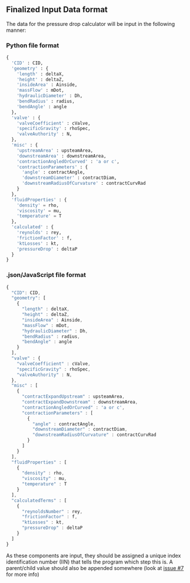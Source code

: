 ## Finalized Input Data format

The data for the pressure drop calculator will be input in the following manner:

### Python file format
```python
{
  'CID' : CID,
  'geometry' : {
    'length' : deltaX,
	'height' : deltaZ,
	'insideArea' : Ainside,
	'massFlow' : mDot,
	'hydraulicDiameter' : Dh,
	'bendRadius' : radius,
	'bendAngle' : angle
  },
  'valve' : {
    'valveCoefficient' : cValve,
	'specificGravity' : rhoSpec,
	'valveAuthority' : N,
  },
  'misc' : {
    'upstreamArea' : upsteamArea,
	'downstreamArea' : downstreamArea,
	'contractionAngledOrCurved' : 'a or c',
	'contractionParameters' : {
	  'angle' : contractAngle,
	  'downstreamDiameter' : contractDiam,
	  'downstreamRadiusOfCurvature' : contractCurvRad
    }
  },
  'fluidProperties' : {
    'density' = rho,
	'viscosity' = mu,
	'temperature' = T
  },
  'calculated' : {
    'reynolds' : rey,
	'frictionFactor' : f,
	'ktLosses' : kt,
	'pressureDrop' : deltaP
  }
}
```

### .json/JavaScript file format
```javascript
{
  "CID": CID,
  "geometry": [
    {
      "length" : deltaX,
      "height" : deltaZ,
	  "insideArea" : Ainside,
	  "massFlow" : mDot,
	  "hydraulicDiameter" : Dh,
      "bendRadius" : radius,
      "bendAngle" : angle
    }
  ],
  "valve" : {
    "valveCoefficient" : cValve,
	"specificGravity" : rhoSpec,
	"valveAuthority" : N,
  },
  "misc" : [
    {
      "contractExpandUpstream" : upsteamArea,
      "contractExpandDownstream" : downstreamArea,
      "contractionAngledOrCurved" : 'a or c',
      "contractionParameters" : [
        {
          "angle" : contractAngle,
          "downstreamDiameter" : contractDiam,
          "downstreamRadiusOfCurvature" : contractCurvRad
        }
      ]
    }
  ],
  "fluidProperties" : [
    {
      "density" : rho,
      "viscosity" : mu,
      "temperature" : T
    }
  ],
  "calculatedTerms" : [
    {
      "reynoldsNumber" : rey,
      "frictionFactor" : f,
      "ktLosses" : kt,
      "pressureDrop" : deltaP
    }
  ]
}
```

As these components are input, they should be assigned a unique index identification number (IIN) that tells the program which step this is. A parent/child value should also be appended somewhere (look at [issue #7](https://github.com/louvill/AAE535dPCalc/issues/7) for more info)